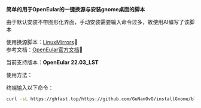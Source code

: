 __简单的用于OpenEular的一键换源与安装gnome桌面的脚本__  

由于默认安装不带图形化界面，手动安装需要输入命令过多，故使用AI编写了该脚本  

使用换源脚本：[LinuxMirrors](https://linuxmirrors.cn/)🥰  
参考文档：[OpenEular官方文档](https://docs.openeuler.org/zh/docs/22.03_LTS/docs/desktop/Install_GNOME.html)🥰  

当前支持版本：__OpenEular 22.03_LST__

使用方法：

终端输入以下命令：

```bash
curl -sL https://ghfast.top/https://github.com/GuNanOvO/installGnome/blob/main/install.sh | bash
```